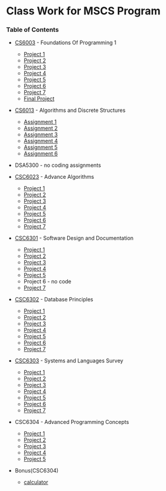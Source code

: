 # Class Work for MSCS Program

### Table of Contents
  - [CS6003](https://github.com/amasse-1/class_work/tree/main/CSC6003) - Foundations Of Programming 1
    - [Project 1](https://github.com/amasse-1/class_work/blob/CS6003/CSC6003/project1.py)
    - [Project 2](https://github.com/amasse-1/class_work/blob/CS6003/CSC6003/project2.py)
    - [Project 3](https://github.com/amasse-1/class_work/tree/CS6003/CSC6003/project3) 
    - [Project 4](https://github.com/amasse-1/class_work/tree/CS6003/CSC6003/project4)
    - [Project 5](https://github.com/amasse-1/class_work/blob/CS6003/CSC6003/project5.py)
    - [Project 6](https://github.com/amasse-1/class_work/tree/CS6003/CSC6003/project6)
    - [Project 7](https://github.com/amasse-1/class_work/tree/CS6003/CSC6003/project7)
    - [Final Project](https://github.com/amasse-1/class_work/tree/CS6003/CSC6003/Final%20Project)
  
  - [CS6013](https://github.com/amasse-1/class_work/tree/CS6013) - Algorithms and Discrete Structures
    - [Assignment 1](https://github.com/amasse-1/class_work/tree/CS6013/assignment1)
    - [Assignment 2](https://github.com/amasse-1/class_work/tree/CS6013/assignment2)
    - [Assignment 3](https://github.com/amasse-1/class_work/tree/CS6013/assignment3)
    - [Assignment 4](https://github.com/amasse-1/class_work/blob/CS6013/assignment4.py)
    - [Assignment 5](https://github.com/amasse-1/class_work/blob/CS6013/assignment5.py)
    - [Assignment 6](https://github.com/amasse-1/class_work/blob/CS6013/assignment6.py)
    
  - DSA5300 - no coding assignments
  
  - [CSC6023](https://github.com/amasse-1/class_work/tree/CSC6023) - Advance Algorithms
    - [Project 1](https://github.com/amasse-1/class_work/blob/CSC6023/project_1.py)
    - [Project 2](https://github.com/amasse-1/class_work/blob/CSC6023/project_2.py)
    - [Project 3](https://github.com/amasse-1/class_work/blob/CSC6023/project3.py)
    - [Project 4](https://github.com/amasse-1/class_work/blob/CSC6023/project_4.py)
    - [Project 5](https://github.com/amasse-1/class_work/blob/CSC6023/project_5.py)
    - [Project 6](https://github.com/amasse-1/class_work/blob/CSC6023/project6.py)
    - [Project 7](https://github.com/amasse-1/class_work/blob/CSC6023/project_7.py)

 - [CSC6301](https://github.com/amasse-1/class_work/tree/CSC6301) - Software Design and Documentation
   - [Project 1](https://github.com/amasse-1/class_work/blob/CSC6301/project_1.py)
   - [Project 2](https://github.com/amasse-1/class_work/blob/CSC6301/project_2.java)
   - [Project 3](https://github.com/amasse-1/class_work/blob/CSC6301/project_3.java)
   - [Project 4](https://github.com/amasse-1/class_work/blob/CSC6301/project_4.java)
   - [Project 5](https://github.com/amasse-1/class_work/blob/CSC6301/project_5.java)
   - Project 6 - no code
   - [Project 7](https://github.com/amasse-1/class_work/tree/CSC6301/project_7)
  
- [CSC6302](https://github.com/amasse-1/class_work/tree/CSC6302) - Database Principles
  - [Project 1](https://github.com/amasse-1/class_work/tree/CSC6302/project_1)
  - [Project 2](https://github.com/amasse-1/class_work/tree/CSC6302/project_2)
  - [Project 3](https://github.com/amasse-1/class_work/tree/CSC6302/project_3)
  - [Project 4](https://github.com/amasse-1/class_work/tree/CSC6302/project_4)
  - [Project 5](https://github.com/amasse-1/class_work/tree/CSC6302/project_5)
  - [Project 6](https://github.com/amasse-1/class_work/tree/CSC6302/project_6)
  - [Project 7](https://github.com/amasse-1/class_work/tree/CSC6302/project_7)

- [CSC6303](https://github.com/amasse-1/class_work/tree/CSC6303) - Systems and Languages Survey
  - [Project 1](https://github.com/amasse-1/class_work/blob/CSC6303/project_1.cpp)
  - [Project 2](https://github.com/amasse-1/class_work/tree/CSC6303/project_2)
  - [Project 3](https://github.com/amasse-1/class_work/tree/CSC6303/project_3)
  - [Project 4](https://github.com/amasse-1/class_work/tree/CSC6303/project_4)
  - [Project 5](https://github.com/amasse-1/class_work/tree/CSC6303/project_5)
  - [Project 6](https://github.com/amasse-1/class_work/tree/CSC6303/project_6)
  - [Project 7](https://github.com/amasse-1/class_work/tree/CSC6303/project_7)

- CSC6304 - Advanced Programming Concepts
  - [Project 1](https://github.com/amasse-1/class_work/tree/CSC6304/project%201)
  - [Project 2](https://github.com/amasse-1/class_work/tree/CSC6304/project%202)
  - [Project 3](https://github.com/amasse-1/class_work/tree/CSC6304/project_3)
  - [Project 4](https://github.com/amasse-1/class_work/tree/CSC6304/project_4)
  - [Project 5](https://github.com/amasse-1/class_work/tree/CSC6304/project_5)
   
- Bonus(CSC6304)
  - [calculator](https://github.com/amasse-1/class_work/blob/CSC6304/calculator.html)
